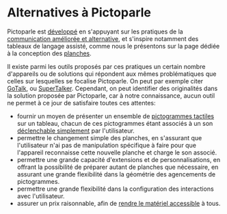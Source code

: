 # Alternatives à Pictoparle

Pictoparle est [développé](a-propos.md) en s'appuyant sur les pratiques de la [communication améliorée et alternative](caa.md), et s'inspire notamment des tableaux de langage assisté, comme nous le présentons sur la page dédiée à la conception des [planches](planches.md).

Il existe parmi les outils proposés par ces pratiques un certain nombre d'appareils ou de solutions qui répondent aux mêmes problématiques que celles sur lesquelles se focalise Pictoparle. On peut par exemple citer [GoTalk](https://goboardmaker.com/products/gotalk-9), ou [SuperTalker](https://goboardmaker.com/products/supertalker).
Cependant, on peut identifier des originalités dans la solution proposée par Pictoparle, car à notre connaissance, aucun outil ne permet à ce jour de satisfaire toutes ces attentes:

* fournir un moyen de présenter un ensemble de [pictogrammes tactiles](pictogrammes.md) sur un tableau, chacun de ces pictogrammes étant associés à un son [déclenchable simplement](logiciel.md) par l'utilisateur.
* permettre le changement simple des planches, en s'assurant que l'utilisateur n'ai pas de manipulation spécifique à faire pour que l'appareil reconnaisse cette nouvelle planche et charge le son associé.
* permettre une grande capacité d'extensions et de personnalisations, en offrant la possibilité de préparer autant de planches que nécessaire, en assurant une grande flexibilité dans la géométrie des agencements de pictogrammes.
* permettre une grande flexibilité dans la configuration des interactions avec l'utilisateur.
* assurer un prix raisonnable, afin de [rendre le matériel accessible](materiel.md) à tous.

